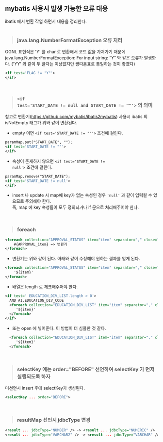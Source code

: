 ## mybatis 사용시 발생 가능한 오류 대응
ibatis 에서 변환 작업 하면서 내용을 정리한다.
<br/>
<br/>
> ### java.lang.NumberFormatException 오류 처리
OGNL 표현식은 'Y' 를 char 로 변환해서 코드 값을 가져가기 때문에
java.lang.NumberFormatException: For input string: “Y” 와 같은 오류가 발생한다.
('YY' 와 같이 두 글자는 이상없지만 쌍따옴표로 통일하는 것이 좋겠다)
```xml
<if test='FLAG != "Y"'>
</if>
```
<br/>

> ### <code>\<if test='START_DATE != null and START_DATE != ""'></code> 의 의미
참고로 변환기(https://github.com/mybatis/ibatis2mybatis) 사용시 ibatis 의 isNotEmpty 태그가 위와 같이 변환된다.

* empty 이면 <code>\<if test='START_DATE != ""'></code> 조건에 걸린다.
```xml
paramMap.put("START_DATE", "");
<if test='START_DATE != ""'>
</if>
```

* 속성이 존재하지 않으면 <code>\<if test='START_DATE != null'></code> 조건에 걸린다.
```xml
paramMap.remove("START_DATE");
<if test='START_DATE != null'>
</if>
```

* insert 나 update 시 map에 key가 없는 속성인 경우 <code>'null'</code> 과 같이 입력될 수 있으므로 주의해야 한다.<br/>
즉, map 에 key 속성들이 모두 정의되거나 if 문으로 처리해주어야 한다.
<br/>

> ### foreach 
```xml
<foreach collection="APPROVAL_STATUS" item="item" separator="," close=")" open=" IN (">
    #{APPROVAL_item} => 변환기
</foreach>
```
* 변환기는 위와 같이 된다. 아래와 같이 수정해야 원하는 결과를 얻게 된다.
```xml
<foreach collection="APPROVAL_STATUS" item="item" separator="," close=")" open=" IN (">
    '${item}'
</foreach>
```
* 배열은 length 로 체크해주어야 한다.
```xml
<if test=' EDUCATION_DIV_LIST.length > 0'>
  AND A1.EDUCATION_DIV_CODE 
  <foreach collection="EDUCATION_DIV_LIST" item="item" separator="," close=")" open=" IN (">
     '${item}'
  </foreach>
</if>
```
* 또는 open 에 넣어준다. 이 방법이 더 심플한 것 같다.
```xml
  <foreach collection="EDUCATION_DIV_LIST" item="item" separator="," close=")" open=" AND A1.EDUCATION_DIV_CODE IN (">
     '${item}'
  </foreach>
```
<br/>


> ### selectKey 에는 order="BEFORE" 선언하여 selectKey 가 먼저 실행되도록 하자
미선언시 insert 후에 selectKey가 생성된다.
```xml
<selectKey ... order="BEFORE">
```
<br/>

> ### resultMap 선언시 jdbcType 변경
```xml
<result ... jdbcType="NUMBER" /> -> <result ... jdbcType="NUMERIC" /> 
<result ... jdbcType="VARCHAR2" /> -> <result ... jdbcType="VARCHAR" /> 
```
